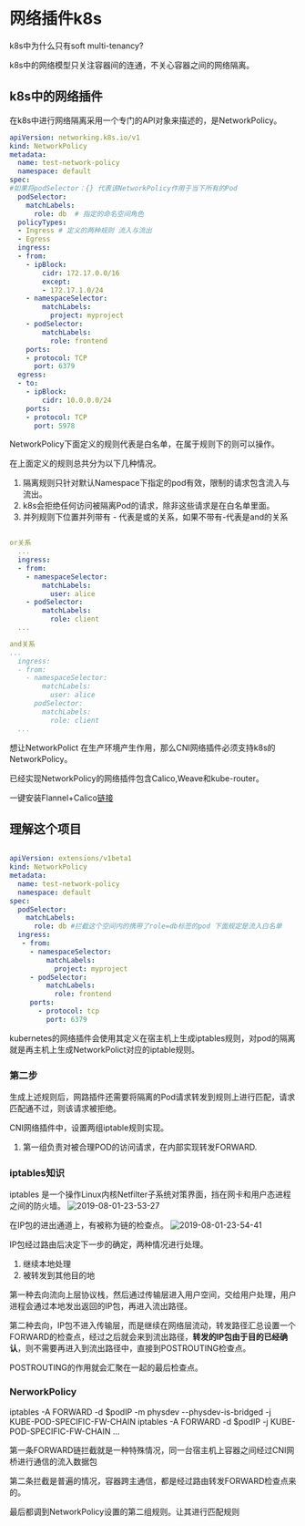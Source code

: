 # 网络插件k8s

k8s中为什么只有soft multi-tenancy?

k8s中的网络模型只关注容器间的连通，不关心容器之间的网络隔离。

## k8s中的网络插件

在k8s中进行网络隔离采用一个专门的API对象来描述的，是NetworkPolicy。

```yml
apiVersion: networking.k8s.io/v1
kind: NetworkPolicy
metadata:
  name: test-network-policy
  namespace: default
spec:
#如果将podSelector：{} 代表该NetworkPolicy作用于当下所有的Pod
  podSelector:
    matchLabels:
      role: db  # 指定的命名空间角色
  policyTypes:
  - Ingress # 定义的两种规则 流入与流出
  - Egress
  ingress:
  - from:
    - ipBlock:
        cidr: 172.17.0.0/16
        except:
        - 172.17.1.0/24
    - namespaceSelector:
        matchLabels:
          project: myproject
    - podSelector:
        matchLabels:
          role: frontend
    ports:
    - protocol: TCP
      port: 6379
  egress:
  - to:
    - ipBlock:
        cidr: 10.0.0.0/24
    ports:
    - protocol: TCP
      port: 5978
```

NetworkPolicy下面定义的规则代表是白名单，在属于规则下的则可以操作。

在上面定义的规则总共分为以下几种情况。
1. 隔离规则只针对默认Namespace下指定的pod有效，限制的请求包含流入与流出。
2. k8s会拒绝任何访问被隔离Pod的请求，除非这些请求是在白名单里面。
3. 并列规则下位置并列带有 - 代表是或的关系，如果不带有-代表是and的关系

```yml 
  
or关系
  ...
  ingress:
  - from:
    - namespaceSelector:
        matchLabels:
          user: alice
    - podSelector:
        matchLabels:
          role: client
  ...

and关系
...
  ingress:
  - from:
    - namespaceSelector:
        matchLabels:
          user: alice
      podSelector:
        matchLabels:
          role: client
  ...

```

想让NetworkPolict 在生产环境产生作用，那么CNI网络插件必须支持k8s的 NetworkPolicy。

已经实现NetworkPolicy的网络插件包含Calico,Weave和kube-router。

一键安装Flannel+Calico[链接](https://docs.projectcalico.org/v3.2/getting-started/kubernetes/installation/flannel)

## 理解这个项目

```yml

apiVersion: extensions/v1beta1
kind: NetworkPolicy
metadata:
  name: test-network-policy
  namespace: default
spec:
  podSelector:
    matchLabels:
      role: db #拦截这个空间内的携带了role=db标签的pod 下面规定是流入白名单
  ingress:
   - from:
     - namespaceSelector:
         matchLabels:
           project: myproject
     - podSelector:
         matchLabels:
           role: frontend
     ports:
       - protocol: tcp
         port: 6379

```

kubernetes的网络插件会使用其定义在宿主机上生成iptables规则，对pod的隔离就是再主机上生成NetworkPolict对应的iptable规则。

### 第二步

生成上述规则后，网路插件还需要将隔离的Pod请求转发到规则上进行匹配，请求匹配通不过，则该请求被拒绝。

CNI网络插件中，设置两组iptable规则实现。

1. 第一组负责对被合理POD的访问请求，在内部实现转发FORWARD.

### iptables知识

iptables 是一个操作Linux内核Netfilter子系统对策界面，挡在网卡和用户态进程之间的防火墙。
![2019-08-01-23-53-27](http://jikelearn.cn/2019-08-01-23-53-27.png)

在IP包的进出通道上，有被称为链的检查点。
![2019-08-01-23-54-41](http://jikelearn.cn/2019-08-01-23-54-41.png)

IP包经过路由后决定下一步的确定，两种情况进行处理。

1. 继续本地处理
2. 被转发到其他目的地

第一种去向流向上层协议栈，然后通过传输层进入用户空间，交给用户处理，用户进程会通过本地发出返回的IP包，再进入流出路径。

第二种去向，IP包不进入传输层，而是继续在网络层流动，转发路径汇总设置一个FORWARD的检查点，经过之后就会来到流出路径，**转发的IP包由于目的已经确认**，则不需要再进入到流出路径中，直接到POSTROUTING检查点。

POSTROUTING的作用就会汇聚在一起的最后检查点。

### NerworkPolicy

iptables -A FORWARD -d $podIP -m physdev --physdev-is-bridged -j KUBE-POD-SPECIFIC-FW-CHAIN
iptables -A FORWARD -d $podIP -j KUBE-POD-SPECIFIC-FW-CHAIN
...

第一条FORWARD链拦截就是一种特殊情况，同一台宿主机上容器之间经过CNI网桥进行通信的流入数据包

第二条拦截是普遍的情况，容器跨主通信，都是经过路由转发FORWARD检查点来的。

最后都调到NetworkPolicy设置的第二组规则。让其进行匹配规则
